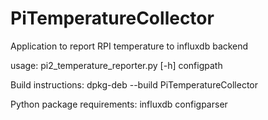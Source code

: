 # PiTemperatureCollector

Application to report RPI temperature to influxdb backend

usage: pi2_temperature_reporter.py [-h] configpath

Build instructions: dpkg-deb --build PiTemperatureCollector


Python package requirements:
influxdb
configparser
